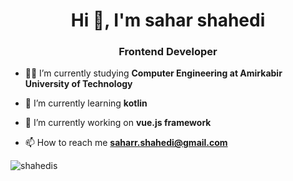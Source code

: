 <h1 align="center">Hi 👋, I'm sahar shahedi</h1>
<h3 align="center">Frontend Developer</h3>

- 👨‍💻 I’m currently studying **Computer Engineering at Amirkabir University of Technology**

- 🌱 I’m currently learning **kotlin**

- 🔭 I’m currently working on **vue.js framework**

- 📫 How to reach me **saharr.shahedi@gmail.com**


<p><img align="center" src="https://github-readme-stats.vercel.app/api/top-langs?username=shahedis&show_icons=true&locale=en&layout=compact" alt="shahedis" /></p>
